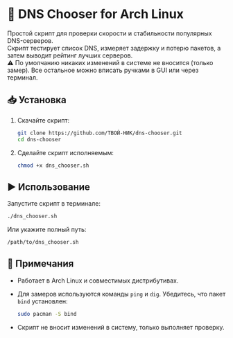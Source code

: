 # 🚀 DNS Chooser for Arch Linux

Простой скрипт для проверки скорости и стабильности популярных DNS-серверов.  
Скрипт тестирует список DNS, измеряет задержку и потерю пакетов, а затем выводит рейтинг лучших серверов.  
⚠️ По умолчанию никаких изменений в системе не вносится (только замер). Все остальное можно вписать ручками
в GUI или через терминал.

## 📥 Установка

1. Скачайте скрипт:

   ```bash
   git clone https://github.com/ТВОЙ-НИК/dns-chooser.git
   cd dns-chooser
   ```

2. Сделайте скрипт исполняемым:

   ```bash
   chmod +x dns_chooser.sh
   ```

## ▶️ Использование

Запустите скрипт в терминале:

```bash
./dns_chooser.sh
```

Или укажите полный путь:

```bash
/path/to/dns_chooser.sh
```

## 📝 Примечания

- Работает в Arch Linux и совместимых дистрибутивах.
- Для замеров используются команды `ping` и `dig`. Убедитесь, что пакет `bind` установлен:

  ```bash
  sudo pacman -S bind
  ```

- Скрипт не вносит изменений в систему, только выполняет проверку.
